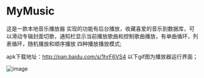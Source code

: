 # MyMusic
这是一款本地音乐播放器
  实现的功能有后台播放，收藏喜爱的音乐到数据库，可以滑动专辑封面切歌，通知栏显示当前播放歌曲和控制歌曲播放，有单曲循环，列表循环，随机播放和顺序播放
     四种播放播放模式;
  
  apk下载地址：http://pan.baidu.com/s/1hrF6VS4
  以下gif图为播放器运行界面；
  
  ![image](https://github.com/wuyanhong3/ProjectPhoto/blob/master/image/music.gif)   
